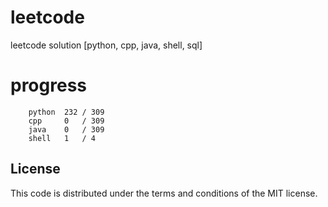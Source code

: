 # leetcode
leetcode solution [python, cpp, java, shell, sql]

# progress
```	
    python  232 / 309
    cpp     0   / 309
    java    0   / 309
    shell   1   / 4
```

## License
This code is distributed under the terms and conditions of the MIT license.
